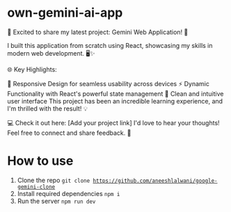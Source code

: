 # own-gemini-ai-app
🚀 Excited to share my latest project: Gemini Web Application! 🌟

I built this application from scratch using React, showcasing my skills in modern web development. 🖥️✨

🌐 Key Highlights:

🔄 Responsive Design for seamless usability across devices
⚡ Dynamic Functionality with React's powerful state management
🎨 Clean and intuitive user interface
This project has been an incredible learning experience, and I'm thrilled with the result! 💡

💻 Check it out here: [Add your project link]
I'd love to hear your thoughts! Feel free to connect and share feedback. 🙌

<div align="center">
  
</div>

# How to use

1.  Clone the repo <code>git clone https://github.com/aneeshlalwani/google-gemini-clone </code>
2.  Install required dependencies <code>npm i</code>
3. Run the server <code>npm run dev</code>




